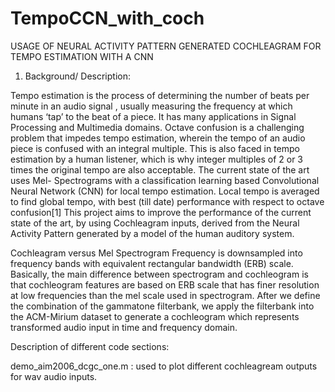 # TempoCCN_with_coch
USAGE OF NEURAL ACTIVITY PATTERN GENERATED COCHLEAGRAM FOR TEMPO ESTIMATION WITH A CNN

1.	Background/ Description:

Tempo estimation is the process of determining the number of beats per minute in an audio signal , usually measuring the frequency at which humans ‘tap’ to the beat of a piece. It has many applications in Signal Processing and Multimedia domains.
Octave confusion is a challenging problem that impedes tempo estimation, wherein the tempo of an audio piece is confused with an integral multiple. This is also faced in tempo estimation by a human listener, which is why integer multiples of 2 or 3 times the original tempo are also acceptable.
The current state of the art uses Mel- Spectrograms with a classification learning based Convolutional Neural Network (CNN) for local tempo estimation. Local tempo is averaged to find global tempo, with best (till date) performance with respect to octave confusion[1]
This project aims to improve the performance of the current state of the art, by using Cochleagram inputs, derived from the Neural Activity Pattern generated by a model of the human auditory system.


Cochleagram versus Mel Spectrogram
Frequency is downsampled  into frequency bands with equivalent rectangular bandwidth (ERB) scale. Basically, the main difference between spectrogram and cochleogram is that cochleogram features are based on ERB scale that has finer resolution at low frequencies than the mel scale used in spectrogram.
After we define the combination of the gammatone filterbank, we apply the filterbank into the ACM-Mirium dataset to generate a cochleogram which represents transformed audio input  in time and frequency domain. 

 Description of different code sections:
 
 demo_aim2006_dcgc_one.m : used to plot different cochleagream outputs for wav audio inputs. 
 

